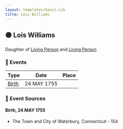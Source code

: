 ```yaml
---
layout: templates/basic.njk
title: Lois Williams
---
```

## 🟣 Lois Williams

Daughter of [Living Person](/people/5/55971024) and [Living Person](/people/6/62871690)

### 📆 Events

Type | Date | Place
------ | ------ | ------
[Birth](#event-4ebf7f4e-fe76-4a8a-bb48-056549676131) | 24 MAY 1755 |

### 📰 Event Sources

#### <a id="event-4ebf7f4e-fe76-4a8a-bb48-056549676131"></a> Birth, 24 MAY 1755
* The Town and City of Waterbury, Connecticut  - 154